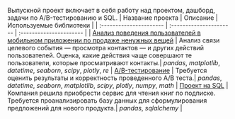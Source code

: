 Выпускной проект включает в себя работу над проектом, дашборд, задачи по A/B-тестированию и SQL.
| Название проекта | Описание | Используемые библиотеки | 
| :---------------------- | :---------------------- | :---------------------- |
| [Анализ поведения пользователей в мобильном приложении по продаже ненужных вещей](https://github.com/novad25/yandex_practikum_projects/blob/main/12.%20Выпускной%20проект/12_release_project.ipynb) | Анализ связи целевого события — просмотра контактов — и других действий пользователей. Оценка, какие действия чаще совершают те пользователи, которые просматривают контакты.| *pandas*, *matplotlib*, *datetime*, *seaborn*, *scipy*, *plotly*, *re* |
[A/B-тестирование](https://github.com/novad25/yandex_practikum_projects/blob/main/12.%20Выпускной%20проект/12_ab_test.ipynb) | Требуется оценить результаты и корректность проведенного A/B теста.| *pandas*,  *datetime*, *seaborn*, *matplotlib*, *scipy*, *plotly*, *numpy*, *math* |
[Проект на SQL](https://github.com/novad25/yandex_practikum_projects/blob/main/12.%20Выпускной%20проект/12_sql.ipynb) | Компания решила приобрести сервис для чтения книг по подписке. Требуется проанализировать базу данных для сформулирования предложений для нового продукта.| *pandas*,  *sqlalchemy* | 
